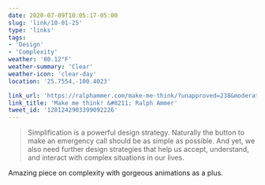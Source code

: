 ```yaml
---
date: 2020-07-09T10:05:17-05:00
slug: 'link/10-01-25'
type: 'links'
tags:
- 'Design'
- 'Complexity'
weather: '80.12°F'
weather-summary: 'Clear'
weather-icon: 'clear-day'
location: '25.7554,-100.4023'

link_url: 'https://ralphammer.com/make-me-think/?unapproved=238&moderation-hash=b0c4c71d633259e937ddecd2dee685bf#comment-238'
link_title: 'Make me think! &#8211; Ralph Ammer'
tweet_id: '1281242903399092226'
---
```

> Simplification is a powerful design strategy. Naturally the button to make an emergency call should be as simple as possible. And yet, we also need further design strategies that help us accept, understand, and interact with complex situations in our lives.

Amazing piece on complexity with gorgeous animations as a plus.   